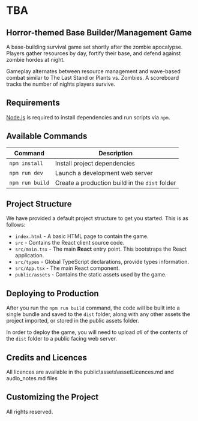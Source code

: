 # TBA

## Horror-themed Base Builder/Management Game

A base-building survival game set shortly after the zombie apocalypse. Players gather resources by day, fortify their base, and defend against zombie hordes at night. 

Gameplay alternates between resource management and wave-based combat similar to The Last Stand or Plants vs. Zombies. A scoreboard tracks the number of nights players survive.

## Requirements

[Node.js](https://nodejs.org) is required to install dependencies and run scripts via `npm`.

## Available Commands

| Command         | Description                                    |
| --------------- | ---------------------------------------------- |
| `npm install`   | Install project dependencies                   |
| `npm run dev`   | Launch a development web server                |
| `npm run build` | Create a production build in the `dist` folder |

## Project Structure

We have provided a default project structure to get you started. This is as follows:

- `index.html` - A basic HTML page to contain the game.
- `src` - Contains the React client source code.
- `src/main.tsx` - The main **React** entry point. This bootstraps the React application.
- `src/types` - Global TypeScript declarations, provide types information.
- `src/App.tsx` - The main React component.
- `public/assets` - Contains the static assets used by the game.

## Deploying to Production

After you run the `npm run build` command, the code will be built into a single bundle and saved to the `dist` folder, along with any other assets the project imported, or stored in the public assets folder.

In order to deploy the game, you will need to upload _all_ of the contents of the `dist` folder to a public facing web server.

## Credits and Licences

All licences are available in the public\assets\assetLicences.md and audio_notes.md files

## Customizing the Project

All rights reserved.

